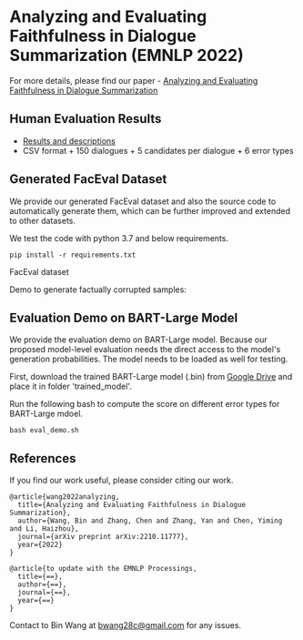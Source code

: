 # Analyzing and Evaluating Faithfulness in Dialogue Summarization (EMNLP 2022)

For more details, please find our paper - [Analyzing and Evaluating Faithfulness in Dialogue Summarization](https://arxiv.org/abs/2210.11777)

## Human Evaluation Results

- [Results and descriptions](https://github.com/BinWang28/FacEval/tree/main/human_result)
- CSV format + 150 dialogues + 5 candidates per dialogue + 6 error types

## Generated FacEval Dataset

We provide our generated FacEval dataset and also the source code to automatically generate them, which can be further improved and extended to other datasets.

We test the code with python 3.7 and below requirements.

```
pip install -r requirements.txt
```




FacEval dataset

Demo to generate factually corrupted samples:


## Evaluation Demo on BART-Large Model

We provide the evaluation demo on BART-Large model. Because our proposed model-level evaluation needs the direct access to the model's generation probabilities. The model needs to be loaded as well for testing.

First, download the trained BART-Large model (.bin) from [Google Drive](https://drive.google.com/drive/folders/1XRpewVDUZwaQr8CVYCDd85Ob-VL0LbhL?usp=sharing) and place it in folder 'trained_model'.

Run the following bash to compute the score on different error types for BART-Large mdoel.
```
bash eval_demo.sh
```

## References

If you find our work useful, please consider citing our work.

```
@article{wang2022analyzing,
  title={Analyzing and Evaluating Faithfulness in Dialogue Summarization},
  author={Wang, Bin and Zhang, Chen and Zhang, Yan and Chen, Yiming and Li, Haizhou},
  journal={arXiv preprint arXiv:2210.11777},
  year={2022}
}
```

```
@article{to update with the EMNLP Processings,
  title={==},
  author={==},
  journal={==},
  year={==}
}
```

Contact to Bin Wang at [bwang28c@gmail.com](mailto:bwang28c@gmail.com) for any issues.